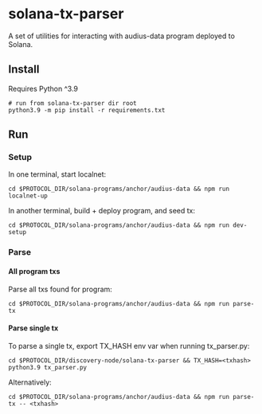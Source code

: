 # solana-tx-parser

A set of utilities for interacting with audius-data program deployed to Solana.

## Install
Requires Python ^3.9
```
# run from solana-tx-parser dir root
python3.9 -m pip install -r requirements.txt
```

## Run
### Setup
In one terminal, start localnet:
```
cd $PROTOCOL_DIR/solana-programs/anchor/audius-data && npm run localnet-up
```

In another terminal, build + deploy program, and seed tx:
```
cd $PROTOCOL_DIR/solana-programs/anchor/audius-data && npm run dev-setup
```

### Parse
#### All program txs
Parse all txs found for program:
```
cd $PROTOCOL_DIR/solana-programs/anchor/audius-data && npm run parse-tx
```

#### Parse single tx
To parse a single tx, export TX_HASH env var when running tx_parser.py:
```
cd $PROTOCOL_DIR/discovery-node/solana-tx-parser && TX_HASH=<txhash> python3.9 tx_parser.py
```
Alternatively:
```
cd $PROTOCOL_DIR/solana-programs/anchor/audius-data && npm run parse-tx -- <txhash>
```